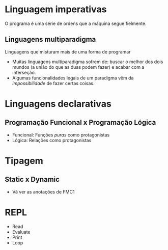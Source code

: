 # Linguagem imperativas

O programa é uma série de ordens que a máquina segue fielmente.

## Linguagens multiparadigma

Linguagens que misturam mais de uma forma de programar

- Muitas linguagens multiparadigma sofrem de: buscar o melhor dos dois mundos (a união do que as duas podem fazer) e acabar com a interseção.
- Algumas funcionalidades legais de um paradigma vêm da *impossibilidade* de fazer certas coisas.

# Linguagens declarativas

## Programação Funcional x Programação Lógica

- Funcional: Funções *puras* como protagonistas
- Lógica: Relações como protagonistas

# Tipagem

## Static x Dynamic

- Vá ver as anotações de FMC1

# REPL

- Read
- Evaluate
- Print
- Loop
